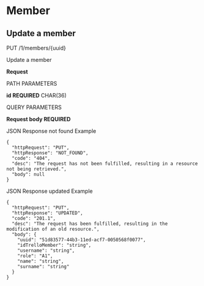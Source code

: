 # Member

## Update a member

PUT /1/members/{uuid}

Update a member

**Request**

PATH PARAMETERS

**id REQUIRED**
CHAR(36)

QUERY PARAMETERS

**Request body REQUIRED**


JSON Response not found Example

``` 
{
  "httpRequest": "PUT",
  "httpResponse": "NOT_FOUND",
  "code": "404",
  "desc": "The request has not been fulfilled, resulting in a resource not being retrieved.",
  "body": null
}
```


JSON Response updated Example

``` 
{
  "httpRequest": "PUT",
  "httpResponse": "UPDATED",
  "code": "201.1",
  "desc": "The request has been fulfilled, resulting in the modification of an old resource.",
  "body": {
    "uuid": "51d83577-44b3-11ed-acf7-0050568f0077",
    "idTrelloMember": "string",
    "username": "string",
    "role": "A1",
    "name": "string",
    "surname": "string"
  }
}
```